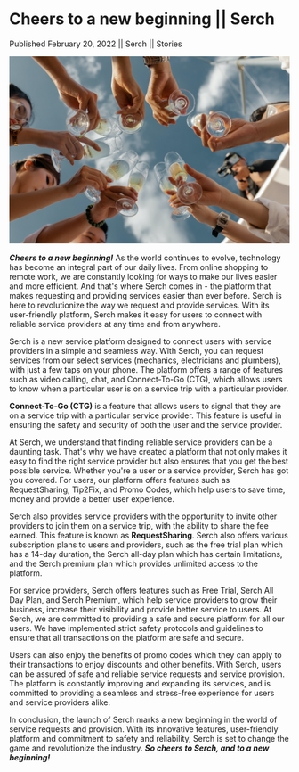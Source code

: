 # Cheers to a new beginning || Serch

Published February 20, 2022 || Serch || Stories

![We are live, Serch](../../../../../assets/blog/cheers-to-a-new-beginning.jpg)

***Cheers to a new beginning!*** As the world continues to evolve, technology has become an integral part of our daily lives. From online shopping to remote work, we are constantly looking for ways to make our lives easier and more efficient. And that's where Serch comes in - the platform that makes requesting and providing services easier than ever before. Serch is here to revolutionize the way we request and provide services. With its user-friendly platform, Serch makes it easy for users to connect with reliable service providers at any time and from anywhere.

Serch is a new service platform designed to connect users with service providers in a simple and seamless way. With Serch, you can request services from our select services (mechanics, electricians and plumbers), with just a few taps on your phone. The platform offers a range of features such as video calling, chat, and Connect-To-Go (CTG), which allows users to know when a particular user is on a service trip with a particular provider.

**Connect-To-Go (CTG)** is a feature that allows users to signal that they are on a service trip with a particular service provider. This feature is useful in ensuring the safety and security of both the user and the service provider.

At Serch, we understand that finding reliable service providers can be a daunting task. That's why we have created a platform that not only makes it easy to find the right service provider but also ensures that you get the best possible service. Whether you're a user or a service provider, Serch has got you covered. For users, our platform offers features such as RequestSharing, Tip2Fix, and Promo Codes, which help users to save time, money and provide a better user experience.

Serch also provides service providers with the opportunity to invite other providers to join them on a service trip, with the ability to share the fee earned. This feature is known as **RequestSharing**. Serch also offers various subscription plans to users and providers, such as the free trial plan which has a 14-day duration, the Serch all-day plan which has certain limitations, and the Serch premium plan which provides unlimited access to the platform.

For service providers, Serch offers features such as Free Trial, Serch All Day Plan, and Serch Premium, which help service providers to grow their business, increase their visibility and provide better service to users. At Serch, we are committed to providing a safe and secure platform for all our users. We have implemented strict safety protocols and guidelines to ensure that all transactions on the platform are safe and secure.

Users can also enjoy the benefits of promo codes which they can apply to their transactions to enjoy discounts and other benefits. With Serch, users can be assured of safe and reliable service requests and service provision. The platform is constantly improving and expanding its services, and is committed to providing a seamless and stress-free experience for users and service providers alike.

In conclusion, the launch of Serch marks a new beginning in the world of service requests and provision. With its innovative features, user-friendly platform and commitment to safety and reliability, Serch is set to change the game and revolutionize the industry. ***So cheers to Serch, and to a new beginning!***
